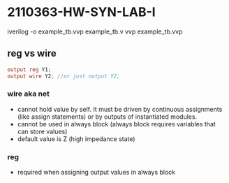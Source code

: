 # 2110363-HW-SYN-LAB-I

iverilog -o example_tb.vvp example_tb.v
vvp example_tb.vvp

## reg vs wire
```verilog
output reg Y1;
output wire Y2; //or just output Y2;
```
### wire aka net
- cannot hold value by self. It must be driven by continuous assignments (like assign statements) or by outputs of instantiated modules.
- cannot be used in always block (always block requires variables that can store values)
- default value is Z (high impedance state)

### reg
- required when assigning output values in always block